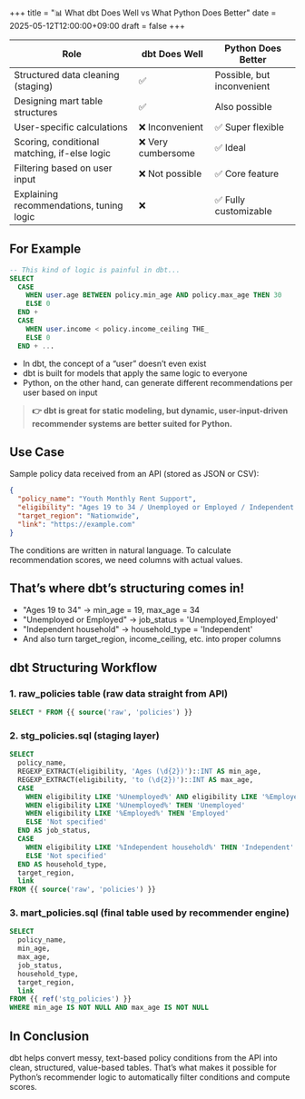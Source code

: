 +++
title = "📊 What dbt Does Well vs What Python Does Better"
date = 2025-05-12T12:00:00+09:00
draft = false
+++

| Role | dbt Does Well | Python Does Better |
|------|----------------|---------------------|
| Structured data cleaning (staging) | ✅ | Possible, but inconvenient |
| Designing mart table structures | ✅ | Also possible |
| User-specific calculations | ❌ Inconvenient | ✅ Super flexible |
| Scoring, conditional matching, if-else logic | ❌ Very cumbersome | ✅ Ideal |
| Filtering based on user input | ❌ Not possible | ✅ Core feature |
| Explaining recommendations, tuning logic | ❌ | ✅ Fully customizable |

## For Example

```sql
-- This kind of logic is painful in dbt...
SELECT
  CASE 
    WHEN user.age BETWEEN policy.min_age AND policy.max_age THEN 30
    ELSE 0
  END +
  CASE 
    WHEN user.income < policy.income_ceiling THE_
    ELSE 0
  END + ...
```
- In dbt, the concept of a “user” doesn’t even exist
- dbt is built for models that apply the same logic to everyone
- Python, on the other hand, can generate different recommendations per user based on input

> **👉 dbt is great for static modeling, but dynamic, user-input-driven recommender systems are better suited for Python.**

## Use Case 
Sample policy data received from an API (stored as JSON or CSV):
```json
{
  "policy_name": "Youth Monthly Rent Support",
  "eligibility": "Ages 19 to 34 / Unemployed or Employed / Independent household",
  "target_region": "Nationwide",
  "link": "https://example.com"
}
```
The conditions are written in natural language.
To calculate recommendation scores, we need columns with actual values.

## That’s where dbt’s structuring comes in!
- "Ages 19 to 34" → min_age = 19, max_age = 34  
- "Unemployed or Employed" → job_status = 'Unemployed,Employed'  
- "Independent household" → household_type = 'Independent'  
- And also turn target_region, income_ceiling, etc. into proper columns  

## dbt Structuring Workflow
### 1. raw_policies table (raw data straight from API)
```sql
SELECT * FROM {{ source('raw', 'policies') }}
```

### 2. stg_policies.sql (staging layer)
```sql
SELECT
  policy_name,
  REGEXP_EXTRACT(eligibility, 'Ages (\d{2})')::INT AS min_age,
  REGEXP_EXTRACT(eligibility, 'to (\d{2})')::INT AS max_age,
  CASE
    WHEN eligibility LIKE '%Unemployed%' AND eligibility LIKE '%Employed%' THEN 'Unemployed,Employed'
    WHEN eligibility LIKE '%Unemployed%' THEN 'Unemployed'
    WHEN eligibility LIKE '%Employed%' THEN 'Employed'
    ELSE 'Not specified'
  END AS job_status,
  CASE
    WHEN eligibility LIKE '%Independent household%' THEN 'Independent'
    ELSE 'Not specified'
  END AS household_type,
  target_region,
  link
FROM {{ source('raw', 'policies') }}
```

### 3. mart_policies.sql (final table used by recommender engine)
```sql
SELECT
  policy_name,
  min_age,
  max_age,
  job_status,
  household_type,
  target_region,
  link
FROM {{ ref('stg_policies') }}
WHERE min_age IS NOT NULL AND max_age IS NOT NULL
```

## In Conclusion
dbt helps convert messy, text-based policy conditions from the API into clean, structured, value-based tables.
That’s what makes it possible for Python’s recommender logic to automatically filter conditions and compute scores.
